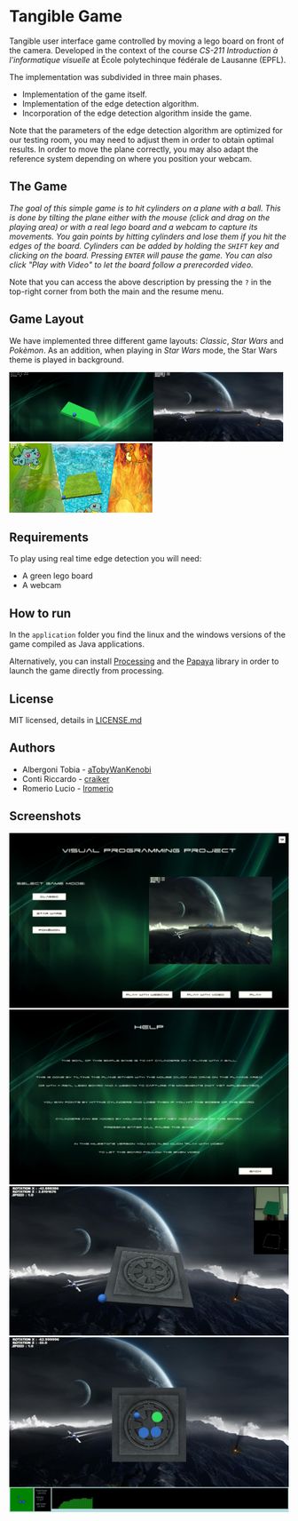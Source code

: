 # Tangible Game

Tangible user interface game controlled by moving a lego board on front of the camera.
Developed in the context of the course _CS-211 Introduction à l'informatique visuelle_ at École polytechinque fédérale de Lausanne (EPFL).

The implementation was subdivided in three main phases.
- Implementation of the game itself.
- Implementation of the edge detection algorithm.
- Incorporation of the edge detection algorithm inside the game.

Note that the parameters of the edge detection algorithm are optimized for our testing room, you may need to adjust them in order to obtain optimal results.
In order to move the plane correctly, you may also adapt the reference system depending on where you position your webcam.

## The Game
_The goal of this simple game is to hit cylinders on a plane with a ball.
This is done by tilting the plane either with the mouse (click and drag on the playing area) or with a real lego board and a webcam to capture its movements.
You gain points by hitting cylinders and lose them if you hit the edges of the board.
Cylinders can be added by holding the `SHIFT` key and clicking on the board.
Pressing `ENTER` will pause the game.
You can also click "Play with Video" to let the board follow a prerecorded video._

Note that you can access the above description by pressing the `?` in the top-right corner from both the main and the resume menu.

## Game Layout
We have implemented three different game layouts: _Classic_, _Star Wars_ and _Pokèmon_.
As an addition, when playing in _Star Wars_ mode, the Star Wars theme is played in background.

<img src="./TangibleGame/data/PreviewC.JPG" alt="classic" height="125"><img src="./TangibleGame/data/PreviewSW.JPG" alt="starWars" height="125"><img src="./TangibleGame/data/PreviewPK.JPG" alt="pokemon" height="125">

## Requirements
To play using real time edge detection you will need:
- A green lego board
- A webcam

## How to run
In the `application` folder you find the linux and the windows versions of the game compiled as Java applications.

Alternatively, you can install [Processing](https://processing.org/) and the [Papaya](http://adilapapaya.com/papayastatistics/) library in order to launch the game directly from processing.

## License
MIT licensed, details in [LICENSE.md](./LICENSE.md)

## Authors
- Albergoni Tobia - [aTobyWanKenobi](https://github.com/aTobyWanKenobi)
- Conti Riccardo - [craiker](https://github.com/craiker)
- Romerio Lucio - [lromerio](https://github.com/lromerio)

## Screenshots
![home](screenshot/home.JPG)
![help](screenshot/help.JPG)
![edge](screenshot/edge.JPG)
![edge](screenshot/game.JPG)
